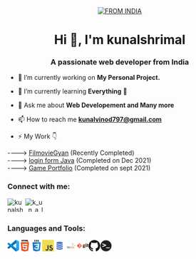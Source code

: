 <p align="center">
<a href="#"><img title="FROM INDIA" src="https://img.shields.io/badge/FROM-INDIA-green?colorA=%23FF9933&colorB=%23138808&style=for-the-badge"></a>
</p>
<h1 align="center">Hi 👋, I'm kunalshrimal</h1>
<h3 align="center">A passionate web developer from India</h3>



- 🔭 I’m currently working on **My Personal Project.**

- 🌱 I’m currently learning **Everything** 🤣
- 💬 Ask me about **Web Developement and Many more**

- 📫 How to reach me **kunalvinod797@gmail.com**

- ⚡ My Work 👇

----> <a href="https://github.com/KUNALSHRIMAL/movies" target="_blank">FilmovieGyan</a> (Recently Completed) <br>
----> <a href="https://github.com/KUNALSHRIMAL/java_project" target="_blank">login form Java</a> (Completed on Dec 2021) <br>
----> <a href="https://github.com/KUNALSHRIMAL/gameport" target="_blank">Game Portfolio</a> (Completed on sept 2021) <br>

### Connect with me:

<p align="left">  <a https://www.linkedin.com/in/kunal-shrimal-35b277200/" target="blank"><img align="left" src="https://cdn.jsdelivr.net/npm/simple-icons@3.0.1/icons/linkedin.svg" alt="kunalshrimal" height="30" width="40" /></a>
<a href="https://www.instagram.com/k_u_n_a_l__s_h_r_i_m_a_l/" target="blank"><img align="left" src="https://cdn.jsdelivr.net/npm/simple-icons@3.0.1/icons/instagram.svg" alt="k_u_n_a_l__s_h_r_i_m_a_l" height="30" width="40" /></a></p>

<br />
<br />

### Languages and Tools:


<img align="left" alt="Visual Studio Code" width="26px" src="https://raw.githubusercontent.com/github/explore/80688e429a7d4ef2fca1e82350fe8e3517d3494d/topics/visual-studio-code/visual-studio-code.png" />
<img align="left" alt="HTML5" width="26px" src="https://raw.githubusercontent.com/github/explore/80688e429a7d4ef2fca1e82350fe8e3517d3494d/topics/html/html.png" />
<img align="left" alt="CSS3" width="26px" src="https://raw.githubusercontent.com/github/explore/80688e429a7d4ef2fca1e82350fe8e3517d3494d/topics/css/css.png" />
<img align="left" alt="JavaScript" width="26px" src="https://raw.githubusercontent.com/github/explore/80688e429a7d4ef2fca1e82350fe8e3517d3494d/topics/javascript/javascript.png" />
<img align="left" alt="SQL" width="26px" src="https://raw.githubusercontent.com/github/explore/80688e429a7d4ef2fca1e82350fe8e3517d3494d/topics/sql/sql.png" />
<img align="left" alt="MySQL" width="26px" src="https://raw.githubusercontent.com/github/explore/80688e429a7d4ef2fca1e82350fe8e3517d3494d/topics/mysql/mysql.png" />
<img align="left" alt="Git" width="26px" src="https://raw.githubusercontent.com/github/explore/80688e429a7d4ef2fca1e82350fe8e3517d3494d/topics/git/git.png" />
<img align="left" alt="GitHub" width="26px" src="https://raw.githubusercontent.com/github/explore/78df643247d429f6cc873026c0622819ad797942/topics/github/github.png" />
<img align="left" alt="HTML5" width="26px" src="https://raw.githubusercontent.com/github/explore/80688e429a7d4ef2fca1e82350fe8e3517d3494d/topics/terminal/terminal.png" />

<br />
<br />

